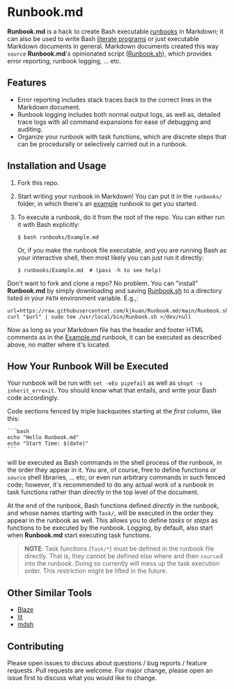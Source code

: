 # Runbook.md
**Runbook.md** is a hack to create Bash executable [runbooks] in Markdown; it
can also be used to write Bash [literate programs] or just executable Markdown
documents in general. Markdown documents created this way `source` **Runbook.md**'s
opinionated script ([Runbook.sh](Runbook.sh)), which provides error
reporting, runbook logging, ... etc.

[runbooks]: https://www.pagerduty.com/resources/learn/what-is-a-runbook/
[literate programs]: https://en.wikipedia.org/wiki/Literate_programming

## Features
- Error reporting includes stack traces back to the correct lines in the
  Markdown document.
- Runbook logging includes both normal output logs, as well as, detailed
  trace logs with all command expansions for ease of debugging and auditing.
- Organize your runbook with task functions, which are discrete steps
  that can be procedurally or selectively carried out in a runbook.

## Installation and Usage
1. Fork this repo.
2. Start writing your runbook in Markdown! You can put it in the `runbooks/`
   folder, in which there's an [example](runbooks/Example.md) runbook to get you
   started.
3. To execute a runbook, do it from the root of the repo. You can either run it
   with Bash explicitly:

       $ bash runbooks/Example.md

   Or, if you make the runbook file executable, and you are running Bash as your
   interactive shell, then most likely you can just run it directly:

       $ runbooks/Example.md  # (pass -h to see help)

Don't want to fork and clone a repo? No problem. You can "install" **Runbook.md**
by simply downloading and saving [Runbook.sh](Runbook.sh) to a directory listed
in your `PATH` environment variable. E.g.,:

    url=https://raw.githubusercontent.com/kjkuan/Runbook.md/main/Runbook.sh 
    curl "$url" | sudo tee /usr/local/bin/Runbook.sh >/dev/null

Now as long as your Markdown file has the header and footer HTML comments as in
the [Example.md](runbooks/Example.md) runbook, it can be executed as described
above, no matter where it's located.

## How Your Runbook Will be Executed
Your runbook will be run with `set -eEo pipefail` as well as `shopt -s
inherit_errexit`.  You should know what that entails, and write your Bash code
accordingly.

Code sections fenced by triple backquotes starting at the *first* column, like
this:

    ```bash
    echo "Hello Runbook.md"
    echo "Start Time: $(date)"
    ```
will be executed as Bash commands in the shell process of the runbook, in the
order they appear in it. You are, of course, free to define functions or
`source` shell libraries, ... etc, or even run arbitrary commands in such
fenced code; however, it's recommended to do any actual work of a runbook in
task functions rather than directly in the top level of the document.

At the end of the runbook, Bash functions defined *directly* in the runbook,
and whose names starting with `Task/`, will be executed in the order they
appear in the runbook as well.  This allows you to define *tasks* or *steps* as
functions to be executed by the runbook. Logging, by default, also start when
**Runbook.md** start executing task functions.

> **NOTE**: Task functions (`Task/*`) must be defined in the runbook file
directly. That is, they cannot be defined else where and then `source`d into
the runbook. Doing so currently will mess up the task execution order.  This
restriction might be lifted in the future.

## Other Similar Tools
- [Blaze](https://github.com/0atman/blaze)
- [lit](https://github.com/vijithassar/lit)
- [mdsh](https://github.com/bashup/mdsh)


## Contributing
Please open issues to discuss about questions / bug reports / feature requests.
Pull requests are welcome. For major change, please open an issue first to
discuss what you would like to change.
